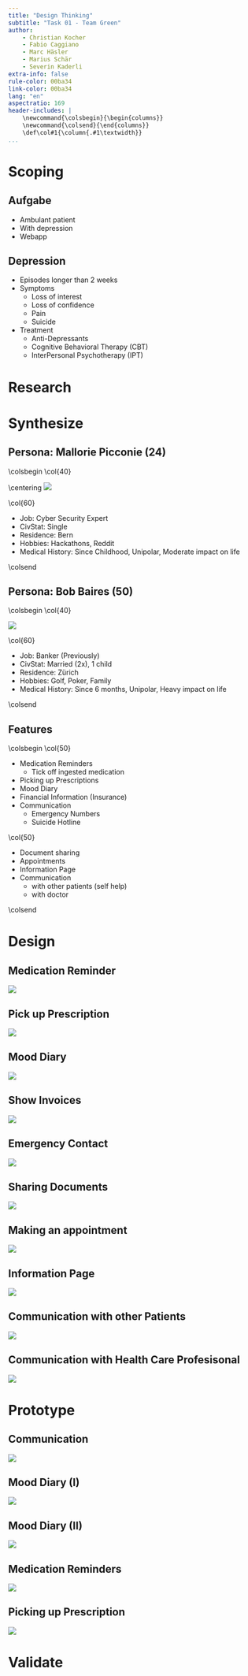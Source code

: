 ```yaml
---
title: "Design Thinking"
subtitle: "Task 01 - Team Green"
author:
    - Christian Kocher
    - Fabio Caggiano
    - Marc Häsler
    - Marius Schär
    - Severin Kaderli
extra-info: false
rule-color: 00ba34
link-color: 00ba34
lang: "en"
aspectratio: 169
header-includes: |
    \newcommand{\colsbegin}{\begin{columns}}
    \newcommand{\colsend}{\end{columns}}
    \def\col#1{\column{.#1\textwidth}}
...
```


# Scoping

## Aufgabe

- Ambulant patient
- With depression
- Webapp

## Depression

- Episodes longer than 2 weeks
- Symptoms
  * Loss of interest
  * Loss of confidence
  * Pain
  * Suicide
- Treatment
  * Anti-Depressants
  * Cognitive Behavioral Therapy (CBT)
  * InterPersonal Psychotherapy (IPT)

# Research

# Synthesize

## Persona: Mallorie Picconie (24)
\colsbegin
\col{40}

\centering
![](./assets/mallorie.png)


\col{60}

- Job: Cyber Security Expert
- CivStat: Single
- Residence: Bern
- Hobbies: Hackathons, Reddit
- Medical History: Since Childhood, Unipolar, Moderate impact on life

\colsend

## Persona: Bob Baires (50)
\colsbegin
\col{40}

![](./assets/bob.png)

\col{60}
- Job: Banker (Previously)
- CivStat: Married (2x), 1 child
- Residence: Zürich
- Hobbies: Golf, Poker, Family
- Medical History: Since 6 months, Unipolar, Heavy impact on life

\colsend

## Features
\colsbegin
\col{50}

- Medication Reminders
  * Tick off ingested medication
- Picking up Prescriptions
- Mood Diary
- Financial Information (Insurance)
- Communication
  - Emergency Numbers
  - Suicide Hotline

\col{50}

- Document sharing
- Appointments
- Information Page
- Communication
  - with other patients (self help)
  - with doctor

\colsend

# Design
## Medication Reminder
![](./storyboards/medication-reminder.png)

## Pick up Prescription
![](./storyboards/pick-up-prescription.png)

## Mood Diary
![](./storyboards/mood-diary.jpg)

## Show Invoices
![](./storyboards/show-invoices.png)

## Emergency Contact
![](./storyboards/finding-and-calling-emergency-numbers.jpg)

## Sharing Documents
![](./storyboards/sharing-documents.jpg)

## Making an appointment
![](./storyboards/making-appointment.jpg)

## Information Page
![](./storyboards/information-page.jpg)

## Communication with other Patients
![](./storyboards/communication-with-other-patients.png)

## Communication with Health Care Profesisonal
![](./storyboards/communication-with-health-care-professional.jpg)

# Prototype

## Communication
![](./prototypes/communication.jpg)

## Mood Diary (I)
![](./prototypes/mood-diary-1.jpg)

## Mood Diary (II)
![](./prototypes/mood-diary-2.jpg)

## Medication Reminders
![](./prototypes/medication-reminders.jpg)

## Picking up Prescription
![](./prototypes/picking-up-prescription.png)

# Validate
